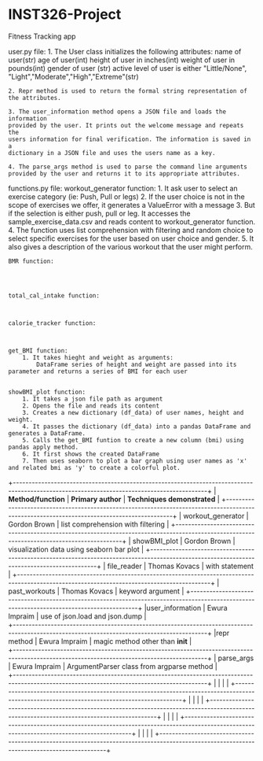 # INST326-Project
Fitness Tracking app

user.py file:
    1. The User class initializes the following attributes:
        name of user(str)
        age of user(int)
        height of user in inches(int)
        weight of user in pounds(int)
        gender of user (str)
        active level of user is either "Little/None",
        "Light","Moderate","High","Extreme"(str)

    2. Repr method is used to return the formal string representation of 
    the attributes.

    3. The user_information method opens a JSON file and loads the information 
    provided by the user. It prints out the welcome message and repeats the 
    users information for final verification. The information is saved in a 
    dictionary in a JSON file and uses the users name as a key. 

    4. The parse_args method is used to parse the command line arguments 
    provided by the user and returns it to its appropriate attributes.


functions.py file:
    workout_generator function:
        1. It ask user to select an exercise category (ie: Push, Pull or legs)
        2. If the user choice is not in the scope of exercises we offer, it generates a ValueError with a message
        3. But if the selection is either push, pull or leg. It accesses the sample_exercise_data.csv and reads content 
           to workout_generator function.
        4. The function uses list comprehension with filtering and random choice to select specific exercises for the user
           based on user choice and gender.
        5. It also gives a description of the various workout that the user might perform.


    BMR function:




    total_cal_intake function:



    calorie_tracker function:



    get_BMI function:
        1. It takes hieght and weight as arguments:
            DataFrame series of height and weight are passed into its parameter and returns a series of BMI for each user

    
    showBMI_plot function:
        1. It takes a json file path as argument
        2. Opens the file and reads its content
        3. Creates a new dictionary (df_data) of user names, height and weight.
        4. It passes the dictionary (df_data) into a pandas DataFrame and generates a DataFrame.
        5. Calls the get_BMI funtion to create a new column (bmi) using pandas apply method.
        6. It first shows the created DataFrame
        7. Then uses seaborn to plot a bar graph using user names as 'x' and related bmi as 'y' to create a colorful plot.






+-------------------------------------------------------------------------------------------------------------------------------------------+
| **Method/function**               |    **Primary author**                 |  **Techniques demonstrated**                                  | 
+-------------------------------------------------------------------------------------------------------------------------------------------+
| workout_generator                 |    Gordon Brown                       | list comprehension with filtering                             |
+-------------------------------------------------------------------------------------------------------------------------------------------+
| showBMI_plot                      |    Gordon Brown                       | visualization data using seaborn bar plot                     |
+-------------------------------------------------------------------------------------------------------------------------------------------+
| file_reader                       |    Thomas Kovacs                      | with statement                                                |
+-------------------------------------------------------------------------------------------------------------------------------------------+
| past_workouts                     |    Thomas Kovacs                      | keyword argument                                              |
+-------------------------------------------------------------------------------------------------------------------------------------------+
|user_information                   |   Ewura Impraim                       | use of json.load and json.dump                                |                                                                   
+-------------------------------------------------------------------------------------------------------------------------------------------+
|repr method                        |   Ewura Impraim                       | magic method other than __init__                              |                                        
+-------------------------------------------------------------------------------------------------------------------------------------------+
| parse_args                        |   Ewura Impraim                       | ArgumentParser class from argparse method                    |                  
+-------------------------------------------------------------------------------------------------------------------------------------------+
|                                   |                                       |                                                               |
+-------------------------------------------------------------------------------------------------------------------------------------------+
|                                   |                                       |                                                               |
+-------------------------------------------------------------------------------------------------------------------------------------------+
|                                   |                                       |                                                               |
+-------------------------------------------------------------------------------------------------------------------------------------------+
|                                   |                                       |                                                               |
+-------------------------------------------------------------------------------------------------------------------------------------------+

